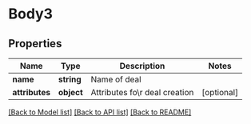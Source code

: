 # Body3

## Properties
Name | Type | Description | Notes
------------ | ------------- | ------------- | -------------
**name** | **string** | Name of deal | 
**attributes** | **object** | Attributes fo\\r deal creation | [optional] 

[[Back to Model list]](../../README.md#documentation-for-models) [[Back to API list]](../../README.md#documentation-for-api-endpoints) [[Back to README]](../../README.md)


